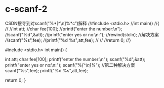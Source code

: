 # c-scanf-2
CSDN搜寻到对scanf(“%*[^\n]%*c”)解释
//#include <stdio.h>
//int main()
//{
//
//int att;
//char fee[100];
//printf("enter the number:\n");
//scanf("%d",&att);
//printf("enter yes or no:\n:");
//rewind(stdin);  //解决方案 
//scanf("%s",fee);
//printf("%d %s",att,fee);
//
//
//return 0;
//}


#include <stdio.h>
int main()
{

int att;
char fee[100];
printf("enter the number:\n");
scanf("%d",&att);
printf("enter yes or no:\n:");
scanf("%*[^\n]%*");  //第二种解决方案 
scanf("%s",fee);
printf("%d %s",att,fee);


return 0;
}
